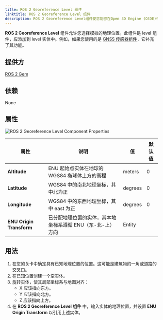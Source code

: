 ```yaml
---
title: ROS 2 Georeference Level 组件
linktitle: ROS 2 Georeference Level 组件
description: ROS 2 Georeference Level组件使您能够在Open 3D Engine (O3DE)中的机器人操作系统 （ROS 2） 中指定模拟的地理位置。
---
```


**ROS 2 Georeference Level** 组件允许您选择模拟的地理位置。此组件是 level 组件，应添加到 level 实体中。例如，如果您使用的是 [GNSS 传感器组件](../sensors/ros2-gnss-sensor.md)，它补充了其功能。

## 提供方

[ROS 2 Gem](/docs/user-guide/gems/reference/robotics/ros2)

## 依赖

None

## 属性

![ROS 2 Georeference Level Component Properties](/images/user-guide/components/reference/robotics/ros2/ros2-georeference-component.png)

| 属性                    | 说明                                                                                                                      | 值      | 默认值         |
|-----------------------------|----------------------------------------------------------------------------------------------------------------------------------|-------------|-----------------|
| **Altitude**                | ENU 起始点实体在地球的 WGS84 椭球体上方的高程                                                           | meters      |  0              |
| **Latitude**                | WGS84 中的南北地理坐标，其中北为正                                                      | degrees     |  0              |
| **Longitude**               | WGS84 中的东西地理坐标，其中 east 为正                                                          | degrees     |  0              |
| **ENU Origin Transform**    | 已分配地理位置的实体，其本地坐标系遵循 ENU（东-北-上）方向       | Entity      |                 |
 
## 用法

1. 在您的关卡中确定具有已知地理位置的位置。这可能是建筑物的一角或道路的交叉口。
2. 在已知位置创建一个空实体。
3. 旋转实体，使其局部坐标系与地图对齐：
   - X 应该指向东方。
   - Y 应该指向北方。
   - Z 应该指向上方。
4. 在 **ROS 2 Georeference Level 组件** 中，输入实体的地理位置，并设置 **ENU Origin Transform** 以引用上述实体。
